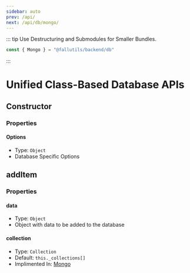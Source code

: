 ```yaml
---
sidebar: auto
prev: /api/
next: /api/db/mongo/
---
```

::: tip
Use Destructuring and Submodules for Smaller Bundles.
```js
const { Mongo } = "@fallutils/backend/db"
``` 
:::
# Unified Class-Based Database APIs
## Constructor
### Properties
#### Options
* Type: `Object`
* Database Specific Options
## addItem
### Properties
#### data
* Type: `Object`
* Object with data to be added to the database
#### collection
* Type: `Collection`
* Default: `this._collections[]`
* Implimented In: [Mongo](mongo/)